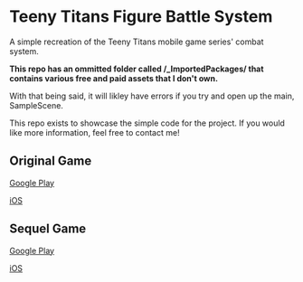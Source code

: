 # Teeny Titans Figure Battle System

A simple recreation of the Teeny Titans mobile game series' combat system.

<b>This repo has an ommitted folder called /_ImportedPackages/ that contains various free and paid assets that I don't own.</b>

With that being said, it will likley have errors if you try and open up the main, SampleScene.

This repo exists to showcase the simple code for the project. If you would like more information, feel free to contact me!

## Original Game
[Google Play](https://play.google.com/store/apps/details?id=com.turner.ttgfigures&hl=en_US)

[iOS](https://itunes.apple.com/us/app/teeny-titans-teen-titans-go!/id1032743715?mt=8)

## Sequel Game

[Google Play](https://play.google.com/store/apps/details?id=com.turner.ttgfigures2&hl=en_US)

[iOS](https://itunes.apple.com/us/app/teen-titans-go-figure/id1323070827)
